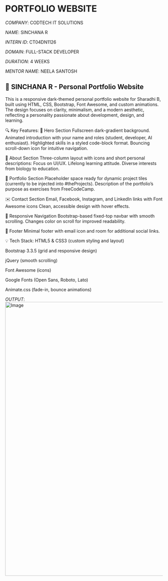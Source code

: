 # PORTFOLIO WEBSITE

*COMPANY*: CODTECH IT SOLUTIONS

*NAME*: SINCHANA R

*INTERN ID*: CT04DN1126

*DOMAIN*: FULL-STACK DEVELOPER  

*DURATION*: 4 WEEKS

*MENTOR NAME*: NEELA SANTOSH

## 💼 SINCHANA R - Personal Portfolio Website
This is a responsive dark-themed personal portfolio website for Sharadhi B, built using HTML, CSS, Bootstrap, Font Awesome, and custom animations. The design focuses on clarity, minimalism, and a modern aesthetic, reflecting a personality passionate about development, design, and learning.

🔍 Key Features:
🌌 Hero Section
Fullscreen dark-gradient background.
Animated introduction with your name and roles (student, developer, AI enthusiast).
Highlighted skills in a styled code-block format.
Bouncing scroll-down icon for intuitive navigation.

📌 About Section
Three-column layout with icons and short personal descriptions:
Focus on UI/UX.
Lifelong learning attitude.
Diverse interests from biology to education.

🎨 Portfolio Section
Placeholder space ready for dynamic project tiles (currently to be injected into #theProjects).
Description of the portfolio’s purpose as exercises from FreeCodeCamp.

✉️ Contact Section
Email, Facebook, Instagram, and LinkedIn links with Font Awesome icons
Clean, accessible design with hover effects.

📱 Responsive Navigation
Bootstrap-based fixed-top navbar with smooth scrolling.
Changes color on scroll for improved readability.

🧾 Footer
Minimal footer with email icon and room for additional social links.

💡 Tech Stack:
HTML5 & CSS3 (custom styling and layout)

Bootstrap 3.3.5 (grid and responsive design)

jQuery (smooth scrolling)

Font Awesome (icons)

Google Fonts (Open Sans, Roboto, Lato)

Animate.css (fade-in, bounce animations)


*OUTPUT*:<img width="874" alt="Image" src="https://github.com/user-attachments/assets/cdabcc3d-8497-49b6-bad5-c304f34871f6" />
